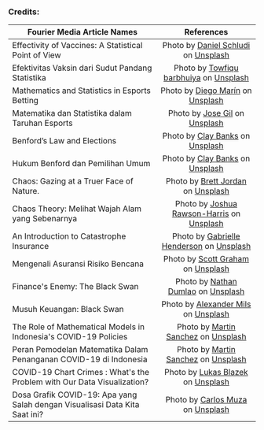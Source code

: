 ### Credits:

| Fourier Media Article Names                          | References              |   
| ---------------------------------------------------- |:-----------------------:|
| Effectivity of Vaccines: A Statistical Point of View | Photo by <a href="https://unsplash.com/@schluditschutm_source=unsplash&utm_medium=referral&utm_content=creditCopyText">Daniel Schludi</a> on <a href="https://unsplash.com/?utm_source=unsplash&utm_medium=referral&utm_content=creditCopyText">Unsplash</a> |
| Efektivitas Vaksin dari Sudut Pandang Statistika     | Photo by <a href="https://unsplash.com/@towfiqu999999?utm_source=unsplash&utm_medium=referral&utm_content=creditCopyText">Towfiqu barbhuiya</a> on <a href="https://unsplash.com/s/photos/vaccine?utm_source=unsplash&utm_medium=referral&utm_content=creditCopyText">Unsplash</a> |
| Mathematics and Statistics in Esports Betting        | Photo by <a href="https://unsplash.com/@diegosmarines?utm_source=unsplash&utm_medium=referral&utm_content=creditCopyText">Diego Marín</a> on <a href="https://unsplash.com/s/photos/video-gaming?utm_source=unsplash&utm_medium=referral&utm_content=creditCopyText">Unsplash</a> |
| Matematika dan Statistika dalam Taruhan Esports      | Photo by <a href="https://unsplash.com/@jagg?utm_source=unsplash&utm_medium=referral&utm_content=creditCopyText">Jose Gil</a> on <a href="https://unsplash.com/s/photos/video-gaming?utm_source=unsplash&utm_medium=referral&utm_content=creditCopyText">Unsplash</a> |
| Benford’s Law and Elections                          | Photo by <a href="https://unsplash.com/@claybanks?utm_source=unsplash&utm_medium=referral&utm_content=creditCopyText">Clay Banks</a> on <a href="https://unsplash.com/s/photos/elections?utm_source=unsplash&utm_medium=referral&utm_content=creditCopyText">Unsplash</a>  |
| Hukum Benford dan Pemilihan Umum                     | Photo by <a href="https://unsplash.com/@claybanks?utm_source=unsplash&utm_medium=referral&utm_content=creditCopyText">Clay Banks</a> on <a href="https://unsplash.com/s/photos/elections?utm_source=unsplash&utm_medium=referral&utm_content=creditCopyText">Unsplash</a>  |
| Chaos: Gazing at a Truer Face of Nature.             | Photo by <a href="https://unsplash.com/@brett_jordan?utm_source=unsplash&utm_medium=referral&utm_content=creditCopyText">Brett Jordan</a> on <a href="https://unsplash.com/s/photos/chaos?utm_source=unsplash&utm_medium=referral&utm_content=creditCopyText">Unsplash</a> |
| Chaos Theory: Melihat Wajah Alam yang Sebenarnya     | Photo by <a href="https://unsplash.com/@joshrh19?utm_source=unsplash&utm_medium=referral&utm_content=creditCopyText">Joshua Rawson-Harris</a> on <a href="https://unsplash.com/s/photos/fractal?utm_source=unsplash&utm_medium=referral&utm_content=creditCopyText">Unsplash</a> |
| An Introduction to Catastrophe Insurance             | Photo by <a href="https://unsplash.com/@gabriellefaithhenderson?utm_source=unsplash&utm_medium=referral&utm_content=creditCopyText">Gabrielle Henderson</a> on <a href="https://unsplash.com/s/photos/paper-work?utm_source=unsplash&utm_medium=referral&utm_content=creditCopyText">Unsplash</a> |
| Mengenali Asuransi Risiko Bencana                    | Photo by <a href="https://unsplash.com/@homajob?utm_source=unsplash&utm_medium=referral&utm_content=creditCopyText">Scott Graham</a> on <a href="https://unsplash.com/s/photos/insurance?utm_source=unsplash&utm_medium=referral&utm_content=creditCopyText">Unsplash</a> |
| Finance's Enemy: The Black Swan                      | Photo by <a href="https://unsplash.com/@nate_dumlao?utm_source=unsplash&utm_medium=referral&utm_content=creditCopyText">Nathan Dumlao</a> on <a href="https://unsplash.com/s/photos/money?utm_source=unsplash&utm_medium=referral&utm_content=creditCopyText">Unsplash</a> |
| Musuh Keuangan: Black Swan                           | Photo by <a href="https://unsplash.com/@alexandermils?utm_source=unsplash&utm_medium=referral&utm_content=creditCopyText">Alexander Mils</a> on <a href="https://unsplash.com/s/photos/money?utm_source=unsplash&utm_medium=referral&utm_content=creditCopyText">Unsplash</a> |
| The Role of Mathematical Models in Indonesia's COVID-19 Policies | Photo by <a href="https://unsplash.com/@martinsanchez?utm_source=unsplash&utm_medium=referral&utm_content=creditCopyText">Martin Sanchez</a> on <a href="https://unsplash.com/s/photos/covid-19?utm_source=unsplash&utm_medium=referral&utm_content=creditCopyText">Unsplash</a> |
| Peran Pemodelan Matematika Dalam Penanganan COVID-19 di Indonesia | Photo by <a href="https://unsplash.com/@martinsanchez?utm_source=unsplash&utm_medium=referral&utm_content=creditCopyText">Martin Sanchez</a> on <a href="https://unsplash.com/s/photos/covid-19?utm_source=unsplash&utm_medium=referral&utm_content=creditCopyText">Unsplash</a> |
| COVID-19 Chart Crimes : What's the Problem with Our Data Visualization? | Photo by <a href="https://unsplash.com/@goumbik?utm_source=unsplash&utm_medium=referral&utm_content=creditCopyText">Lukas Blazek</a> on <a href="https://unsplash.com/s/photos/data?utm_source=unsplash&utm_medium=referral&utm_content=creditCopyText">Unsplash</a> |
| Dosa Grafik COVID-19: Apa yang Salah dengan Visualisasi Data Kita Saat ini? | Photo by <a href="https://unsplash.com/@kmuza?utm_source=unsplash&utm_medium=referral&utm_content=creditCopyText">Carlos Muza</a> on <a href="https://unsplash.com/s/photos/data?utm_source=unsplash&utm_medium=referral&utm_content=creditCopyText">Unsplash</a> |
